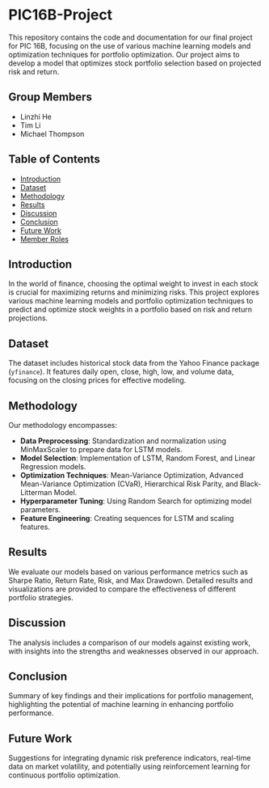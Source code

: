 # PIC16B-Project

This repository contains the code and documentation for our final project for PIC 16B, focusing on the use of various machine learning models and optimization techniques for portfolio optimization. Our project aims to develop a model that optimizes stock portfolio selection based on projected risk and return.

## Group Members
- Linzhi He
- Tim Li
- Michael Thompson

## Table of Contents
- [Introduction](#introduction)
- [Dataset](#dataset)
- [Methodology](#methodology)
- [Results](#results)
- [Discussion](#discussion)
- [Conclusion](#conclusion)
- [Future Work](#future-work)
- [Member Roles](#member-roles)

## Introduction
In the world of finance, choosing the optimal weight to invest in each stock is crucial for maximizing returns and minimizing risks. This project explores various machine learning models and portfolio optimization techniques to predict and optimize stock weights in a portfolio based on risk and return projections.

## Dataset
The dataset includes historical stock data from the Yahoo Finance package (`yfinance`). It features daily open, close, high, low, and volume data, focusing on the closing prices for effective modeling.

## Methodology
Our methodology encompasses:
- **Data Preprocessing**: Standardization and normalization using MinMaxScaler to prepare data for LSTM models.
- **Model Selection**: Implementation of LSTM, Random Forest, and Linear Regression models.
- **Optimization Techniques**: Mean-Variance Optimization, Advanced Mean-Variance Optimization (CVaR), Hierarchical Risk Parity, and Black-Litterman Model.
- **Hyperparameter Tuning**: Using Random Search for optimizing model parameters.
- **Feature Engineering**: Creating sequences for LSTM and scaling features.

## Results
We evaluate our models based on various performance metrics such as Sharpe Ratio, Return Rate, Risk, and Max Drawdown. Detailed results and visualizations are provided to compare the effectiveness of different portfolio strategies.

## Discussion
The analysis includes a comparison of our models against existing work, with insights into the strengths and weaknesses observed in our approach.

## Conclusion
Summary of key findings and their implications for portfolio management, highlighting the potential of machine learning in enhancing portfolio performance.

## Future Work
Suggestions for integrating dynamic risk preference indicators, real-time data on market volatility, and potentially using reinforcement learning for continuous portfolio optimization.
